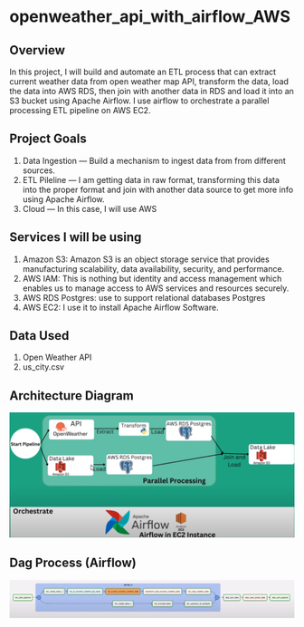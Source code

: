 # openweather_api_with_airflow_AWS

## Overview
In this project, I will build and automate an ETL process that can extract current weather data from open weather map API, transform the data, load the data into AWS RDS, then join with another data in RDS and load it into an S3 bucket using Apache Airflow.
I use airflow to orchestrate a parallel processing ETL pipeline on AWS EC2.
## Project Goals
1. Data Ingestion — Build a mechanism to ingest data from from different sources.
2. ETL Pileline — I am getting data in raw format, transforming this data into the proper format and join with another data source to get more info using  Apache Airflow.
3. Cloud — In this case, I will use AWS

## Services I will be using
1. Amazon S3: Amazon S3 is an object storage service that provides manufacturing scalability, data availability, security, and performance.
2. AWS IAM: This is nothing but identity and access management which enables us to manage access to AWS services and resources securely.
3. AWS RDS Postgres: use to support relational databases Postgres
4. AWS EC2: I use it to install Apache Airflow Software.
## Data Used
1. Open Weather API
2. us_city.csv

## Architecture Diagram

<img src="architecture_.png">

## Dag Process (Airflow)

<img src="DagProcess.png">
